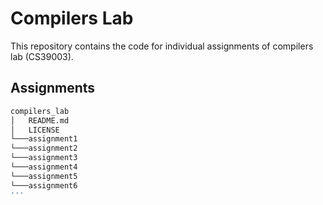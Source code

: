 # Compilers Lab
This repository contains the code for individual assignments of compilers lab (CS39003).

## Assignments

```bash
compilers_lab
│   README.md
│   LICENSE
└───assignment1
└───assignment2
└───assignment3
└───assignment4
└───assignment5
└───assignment6
'''
        
 
